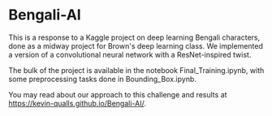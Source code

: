 # Bengali-AI
This is a response to a Kaggle project on deep learning Bengali characters, done as a midway project for Brown's deep learning class. We implemented a version of a convolutional neural network with a ResNet-inspired twist.

The bulk of the project is available in the notebook Final_Training.ipynb, with some preprocessing tasks done in Bounding_Box.ipynb.

You may read about our approach to this challenge and results at https://kevin-qualls.github.io/Bengali-AI/.
